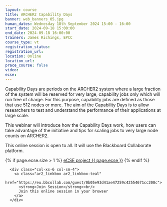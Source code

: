 ```yaml
---
layout: course
title: ARCHER2 Capability Days
banner: web_banners_05.jpg
human_dates: Wednesday 18th September 2024 15:00 - 16:00
start_date: 2024-09-18 15:00:00
end_date: 2024-09-18 16:00:00
trainers: James Richings, EPCC
course_type: vt
registration_status:
registration_url:
location: Online
location_url:
prace_course: false
video: 
ecse: 
---
```


Capability Days are periods on the ARCHER2 system where a large fraction of the system will be reserved for very large, capability jobs only which will run free of charge. For this purpose, capability jobs are defined as those that use 512 nodes or more. The aim of the Capability Days is to allow researchers to test and understand the performance of their applications at large scale.

This webinar will introduce how the Capability Days work, how users can take advantage of the initiative and tips for scaling jobs to very large node counts on ARCHER2.

This online session is open to all. It will use the Blackboard Collaborate platform.

{% if page.ecse.size > 1 %}
<a href="{{ site.baseurl }}/ecse/reports/{{ page.ecse }}">eCSE project {{ page.ecse }}</a>
{% endif %}

<section id="service">


  <div class="row ">	

      <div class="col-xs-6 col-sm-4">
        <a class="ar2_linkbox ar2_linkbox-teal" 
          href="https://eu.bbcollab.com/guest/0b05e93d41ae47259c42554671cc208c">
          <strong>Join Session</strong><br/>
          Join this online session in your browser
        </a>
      </div>

<!--
      <div class="col-xs-6 col-sm-4">
        <a class="ar2_linkbox ar2_linkbox-green" href="courses/"
           href="myevents.ics">
          <strong>Add to Calendar</strong><br/>
          Download ICS file to add this event to your calendar complete with join link
        </a>
      </div>

-->

											
  </div>


<!--

<h2><a name="video">Video</a></h2>

<div>

<iframe title="Video"  width="560" height="315" src="https://www.youtube.com/embed/xxx " frameborder="0" allow="accelerometer; autoplay; encrypted-media; gyroscope; picture-in-picture" allowfullscreen></iframe>

</div>





<section id="service">

    <div class="row ">	


      <div class="col-xs-6 col-sm-4">
        <a class="ar2_linkbox ar2_linkbox-teal" href="courses/"
           href="   ">
          <strong>Slides</strong><br/>
          Download pdf of the presentations.
        </a>
      </div>
										
    </div>

</section>

-->
